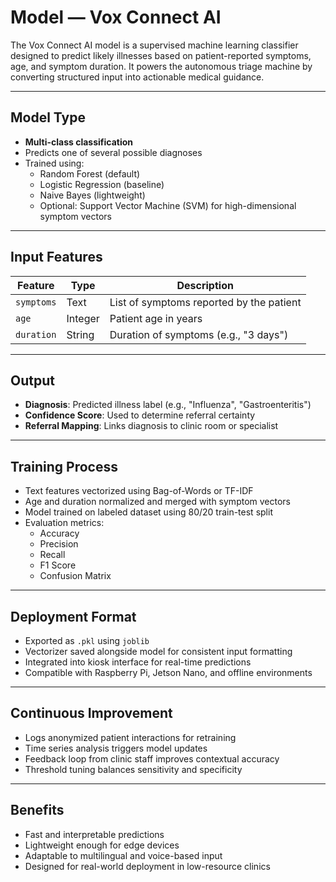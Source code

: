 #  Model — Vox Connect AI

The Vox Connect AI model is a supervised machine learning classifier designed to predict likely illnesses based on patient-reported symptoms, age, and symptom duration. It powers the autonomous triage machine by converting structured input into actionable medical guidance.

---

##  Model Type

- **Multi-class classification**
- Predicts one of several possible diagnoses
- Trained using:
  - Random Forest (default)
  - Logistic Regression (baseline)
  - Naive Bayes (lightweight)
  - Optional: Support Vector Machine (SVM) for high-dimensional symptom vectors

---

##  Input Features

| Feature     | Type     | Description                                  |
|-------------|----------|----------------------------------------------|
| `symptoms`  | Text     | List of symptoms reported by the patient     |
| `age`       | Integer  | Patient age in years                         |
| `duration`  | String   | Duration of symptoms (e.g., "3 days")        |

---

##  Output

- **Diagnosis**: Predicted illness label (e.g., "Influenza", "Gastroenteritis")
- **Confidence Score**: Used to determine referral certainty
- **Referral Mapping**: Links diagnosis to clinic room or specialist

---

##  Training Process

- Text features vectorized using Bag-of-Words or TF-IDF
- Age and duration normalized and merged with symptom vectors
- Model trained on labeled dataset using 80/20 train-test split
- Evaluation metrics:
  - Accuracy
  - Precision
  - Recall
  - F1 Score
  - Confusion Matrix

---

##  Deployment Format

- Exported as `.pkl` using `joblib`
- Vectorizer saved alongside model for consistent input formatting
- Integrated into kiosk interface for real-time predictions
- Compatible with Raspberry Pi, Jetson Nano, and offline environments

---

##  Continuous Improvement

- Logs anonymized patient interactions for retraining
- Time series analysis triggers model updates
- Feedback loop from clinic staff improves contextual accuracy
- Threshold tuning balances sensitivity and specificity

---

##  Benefits

- Fast and interpretable predictions
- Lightweight enough for edge devices
- Adaptable to multilingual and voice-based input
- Designed for real-world deployment in low-resource clinics

